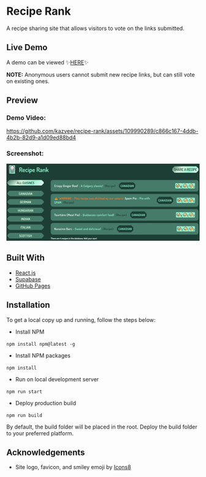 # Recipe Rank

A recipe sharing site that allows visitors to vote on the links submitted.

## Live Demo

A demo can be viewed ✨[HERE](https://kazvee.github.io/recipe-rank/)✨

**NOTE:** Anonymous users cannot submit new recipe links, but can still vote on existing ones.

## Preview

### Demo Video:

https://github.com/kazvee/recipe-rank/assets/109990289/c866c167-4ddb-4b2b-82d9-a1d09ed88bd4

### Screenshot:

![Preview image](public/RecipeRank.jpg)

## Built With

- [React.js](https://https://react.dev/)
- [Supabase](https://https://supabase.io/)
- [GitHub Pages](https://docs.github.com/en/pages)

## Installation

To get a local copy up and running, follow the steps below:
- Install NPM

`npm install npm@latest -g`

- Install NPM packages

`npm install`

- Run on local development server

`npm run start`

- Deploy production build

`npm run build`

By default, the build folder will be placed in the root. Deploy the build folder to your preferred platform.

## Acknowledgements

- Site logo, favicon, and smiley emoji by [Icons8](https://icons8.com/)
